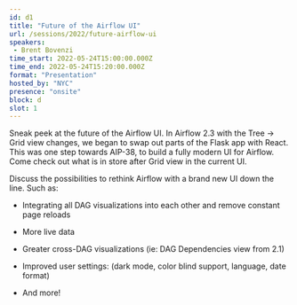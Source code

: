 ```yaml
---
id: d1
title: "Future of the Airflow UI"
url: /sessions/2022/future-airflow-ui
speakers:
 - Brent Bovenzi
time_start: 2022-05-24T15:00:00.000Z
time_end: 2022-05-24T15:20:00.000Z
format: "Presentation"
hosted_by: "NYC"
presence: "onsite"
block: d
slot: 1
---
```


Sneak peek at the future of the Airflow UI. In Airflow 2.3 with the Tree -> Grid view changes, we began to swap out parts of the Flask app with React. This was one step towards AIP-38, to build a fully modern UI for Airflow. Come check out what is in store after Grid view in the current UI.
 
 
 
 Discuss the possibilities to rethink Airflow with a brand new UI down the line. Such as:
 
 - Integrating all DAG visualizations into each other and remove constant page reloads
 
 - More live data
 
 - Greater cross-DAG visualizations (ie: DAG Dependencies view from 2.1)
 
 - Improved user settings: (dark mode, color blind support, language, date format)
 
 - And more!
